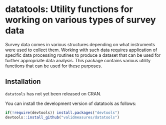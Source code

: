 
<!-- README.md is generated from README.Rmd. Please edit that file -->

# datatools: Utility functions for working on various types of survey data

Survey data comes in various structures depending on what instruments
were used to collect them. Working with such data requires application
of specific data processing routines to produce a dataset that can be
used for further appropriate data analysis. This package contains
various utility functions that can be used for these purposes.

## Installation

`datatools` has not yet been released on CRAN.

You can install the development version of datatools as follows:

``` r
if(!require(devtools)) install.packages("devtools")
devtools::install_github("validmeasures/datatools")
```
